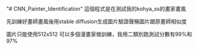 "# CNN_Painter_Identification" 
這個程式是在測試我的kohya_ss的畫家畫風

先訓練好畫師畫風後用stable diffusion生成圖片驗證聲稱圖片跟原畫師相似度

圖片只能使用512x512 可以多個漫畫家做訓練，我用二類別跑測試分數有99%和97%

